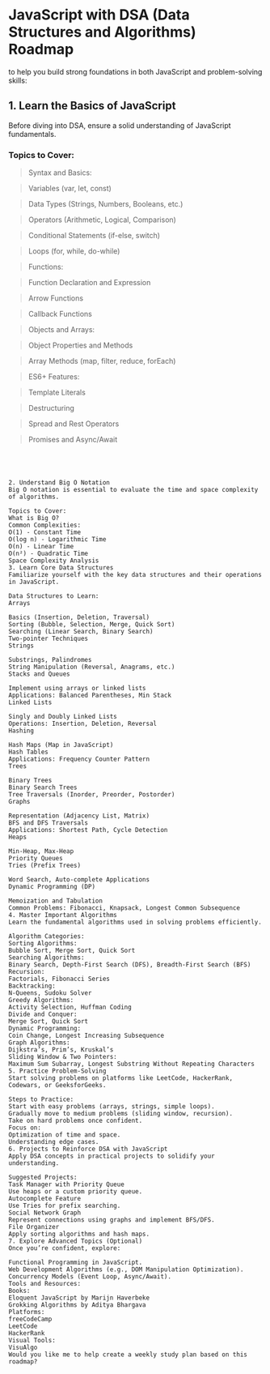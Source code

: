 # JavaScript with DSA (Data Structures and Algorithms) Roadmap

to help you build strong foundations in both JavaScript and problem-solving skills:

## 1. Learn the Basics of JavaScript

Before diving into DSA, ensure a solid understanding of JavaScript fundamentals.

### Topics to Cover:
> Syntax and Basics:

> Variables (var, let, const)

> Data Types (Strings, Numbers, Booleans, etc.)

> Operators (Arithmetic, Logical, Comparison)

> Conditional Statements (if-else, switch)

> Loops (for, while, do-while)

> Functions:

> Function Declaration and Expression

> Arrow Functions

> Callback Functions

> Objects and Arrays:

> Object Properties and Methods

> Array Methods (map, filter, reduce, forEach)

> ES6+ Features:

> Template Literals

> Destructuring

> Spread and Rest Operators

> Promises and Async/Await


```




2. Understand Big O Notation
Big O notation is essential to evaluate the time and space complexity of algorithms.

Topics to Cover:
What is Big O?
Common Complexities:
O(1) - Constant Time
O(log n) - Logarithmic Time
O(n) - Linear Time
O(n²) - Quadratic Time
Space Complexity Analysis
3. Learn Core Data Structures
Familiarize yourself with the key data structures and their operations in JavaScript.

Data Structures to Learn:
Arrays

Basics (Insertion, Deletion, Traversal)
Sorting (Bubble, Selection, Merge, Quick Sort)
Searching (Linear Search, Binary Search)
Two-pointer Techniques
Strings

Substrings, Palindromes
String Manipulation (Reversal, Anagrams, etc.)
Stacks and Queues

Implement using arrays or linked lists
Applications: Balanced Parentheses, Min Stack
Linked Lists

Singly and Doubly Linked Lists
Operations: Insertion, Deletion, Reversal
Hashing

Hash Maps (Map in JavaScript)
Hash Tables
Applications: Frequency Counter Pattern
Trees

Binary Trees
Binary Search Trees
Tree Traversals (Inorder, Preorder, Postorder)
Graphs

Representation (Adjacency List, Matrix)
BFS and DFS Traversals
Applications: Shortest Path, Cycle Detection
Heaps

Min-Heap, Max-Heap
Priority Queues
Tries (Prefix Trees)

Word Search, Auto-complete Applications
Dynamic Programming (DP)

Memoization and Tabulation
Common Problems: Fibonacci, Knapsack, Longest Common Subsequence
4. Master Important Algorithms
Learn the fundamental algorithms used in solving problems efficiently.

Algorithm Categories:
Sorting Algorithms:
Bubble Sort, Merge Sort, Quick Sort
Searching Algorithms:
Binary Search, Depth-First Search (DFS), Breadth-First Search (BFS)
Recursion:
Factorials, Fibonacci Series
Backtracking:
N-Queens, Sudoku Solver
Greedy Algorithms:
Activity Selection, Huffman Coding
Divide and Conquer:
Merge Sort, Quick Sort
Dynamic Programming:
Coin Change, Longest Increasing Subsequence
Graph Algorithms:
Dijkstra’s, Prim’s, Kruskal’s
Sliding Window & Two Pointers:
Maximum Sum Subarray, Longest Substring Without Repeating Characters
5. Practice Problem-Solving
Start solving problems on platforms like LeetCode, HackerRank, Codewars, or GeeksforGeeks.

Steps to Practice:
Start with easy problems (arrays, strings, simple loops).
Gradually move to medium problems (sliding window, recursion).
Take on hard problems once confident.
Focus on:
Optimization of time and space.
Understanding edge cases.
6. Projects to Reinforce DSA with JavaScript
Apply DSA concepts in practical projects to solidify your understanding.

Suggested Projects:
Task Manager with Priority Queue
Use heaps or a custom priority queue.
Autocomplete Feature
Use Tries for prefix searching.
Social Network Graph
Represent connections using graphs and implement BFS/DFS.
File Organizer
Apply sorting algorithms and hash maps.
7. Explore Advanced Topics (Optional)
Once you’re confident, explore:

Functional Programming in JavaScript.
Web Development Algorithms (e.g., DOM Manipulation Optimization).
Concurrency Models (Event Loop, Async/Await).
Tools and Resources:
Books:
Eloquent JavaScript by Marijn Haverbeke
Grokking Algorithms by Aditya Bhargava
Platforms:
freeCodeCamp
LeetCode
HackerRank
Visual Tools:
VisuAlgo
Would you like me to help create a weekly study plan based on this roadmap?
```
